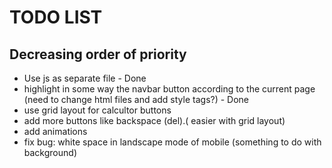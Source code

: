 # TODO LIST
## Decreasing order of priority 
* Use js as separate file - Done
* highlight in some way the navbar button according to the current page (need to change html files and add style tags?) - Done
* use grid layout for calcultor buttons 
* add more buttons like backspace (del).( easier with grid layout)
* add animations
* fix bug: white space in landscape mode of mobile (something to do with background)
